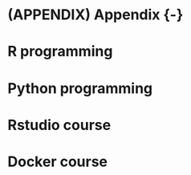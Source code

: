 # (APPENDIX) Appendix {-}



# R programming

# Python programming

# Rstudio course

# Docker course
